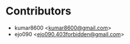 Contributors
============

* kumar8600 \<kumar8600@gmail.com>
* ejo090 \<ejo090.403forbidden@gmail.com>

